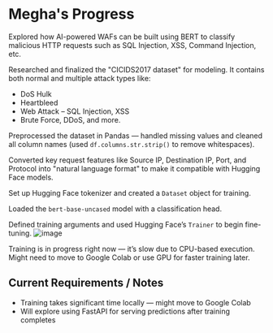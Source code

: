 # Megha's Progress

Explored how AI-powered WAFs can be built using BERT to classify malicious HTTP requests such as SQL Injection, XSS, Command Injection, etc.

Researched and finalized the "CICIDS2017 dataset" for modeling. It contains both normal and multiple attack types like:
- DoS Hulk
- Heartbleed
- Web Attack – SQL Injection, XSS
- Brute Force, DDoS, and more.

Preprocessed the dataset in Pandas — handled missing values and cleaned all column names (used `df.columns.str.strip()` to remove whitespaces).

Converted key request features like Source IP, Destination IP, Port, and Protocol into "natural language format" to make it compatible with Hugging Face models.

Set up Hugging Face tokenizer and created a `Dataset` object for training.

Loaded the `bert-base-uncased` model with a classification head.

Defined training arguments and used Hugging Face’s `Trainer` to begin fine-tuning.
![image](https://github.com/user-attachments/assets/9b11e7fd-32a7-46f6-ad67-d19305267e7f)


Training is in progress right now — it’s slow due to CPU-based execution. Might need to move to Google Colab or use GPU for faster training later.

## Current Requirements / Notes
- Training takes significant time locally — might move to Google Colab
- Will explore using FastAPI for serving predictions after training completes

